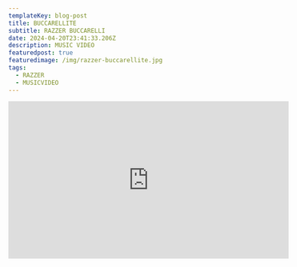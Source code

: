 ```yaml
---
templateKey: blog-post
title: BUCCARELLITE
subtitle: RAZZER BUCCARELLI
date: 2024-04-20T23:41:33.206Z
description: MUSIC VIDEO
featuredpost: true
featuredimage: /img/razzer-buccarellite.jpg
tags:
  - RAZZER
  - MUSICVIDEO
---
```

<iframe width="560" height="315" src="https://www.youtube.com/embed/wl0rNeKG6WI?si=FelnfxIjwuiWzncr" title="YouTube video player" frameborder="0" allow="accelerometer; autoplay; clipboard-write; encrypted-media; gyroscope; picture-in-picture; web-share" referrerpolicy="strict-origin-when-cross-origin" allowfullscreen></iframe>